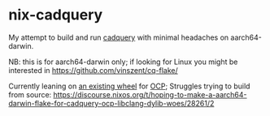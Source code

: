 # nix-cadquery

My attempt to build and run [cadquery] with minimal headaches on aarch64-darwin.

NB: this is for aarch64-darwin only; if looking for Linux you might be interested in https://github.com/vinszent/cq-flake/

Currently leaning on [an existing wheel][0] for [OCP]; Struggles trying to build from source: https://discourse.nixos.org/t/hoping-to-make-a-aarch64-darwin-flake-for-cadquery-ocp-libclang-dylib-woes/28261/2

[cadquery]: https://github.com/CadQuery/cadquery
[OCP]: https://github.com/CadQuery/OCP
[0]: https://github.com/CadQuery/ocp-build-system
